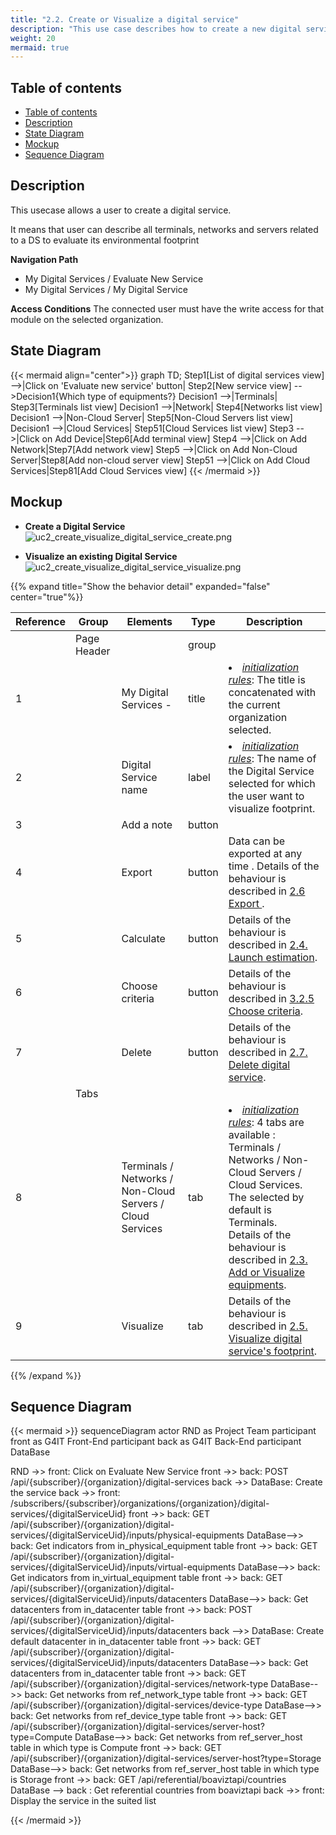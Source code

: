 ```yaml
---
title: "2.2. Create or Visualize a digital service"
description: "This use case describes how to create a new digital service"
weight: 20
mermaid: true
---
```


## Table of contents

-   [Table of contents](#table-of-contents)
-   [Description](#description)
-   [State Diagram](#state-diagram)
-   [Mockup](#mockup)
-   [Sequence Diagram](#sequence-diagram)

## Description

This usecase allows a user to create a digital service.

It means that user can describe all terminals, networks and servers related to a DS to evaluate its environmental footprint

**Navigation Path**

-   My Digital Services / Evaluate New Service
-   My Digital Services / My Digital Service

**Access Conditions**
The connected user must have the write access for that module on the selected organization.

## State Diagram

{{< mermaid align="center">}}
graph TD;
Step1[List of digital services view] -->|Click on 'Evaluate new service' button| Step2[New service view] -->Decision1{Which type of equipments?}
Decision1 -->|Terminals| Step3[Terminals list view]
Decision1 -->|Network| Step4[Networks list view]
Decision1 -->|Non-Cloud Server| Step5[Non-Cloud Servers list view]
Decision1 -->|Cloud Services| Step51[Cloud Services list view]
Step3 -->|Click on Add Device|Step6[Add terminal view]
Step4 -->|Click on Add Network|Step7[Add network view]
Step5 -->|Click on Add Non-Cloud Server|Step8[Add non-cloud server view]
Step51 -->|Click on Add Cloud Services|Step81[Add Cloud Services view]
{{< /mermaid >}}

## Mockup

-   **Create a Digital Service**
    ![uc2_create_visualize_digital_service_create.png](../images/uc2_create_visualize_digital_service_create.png)

-   **Visualize an existing Digital Service**
    ![uc2_create_visualize_digital_service_visualize.png](../images/uc2_create_visualize_digital_service_visualize.png)

{{% expand title="Show the behavior detail" expanded="false" center="true"%}}

| Reference | Group       | Elements                                                  | Type   | Description                                                                                                                                                                                                                                                                      |
| --------- | ----------- | --------------------------------------------------------- | ------ | -------------------------------------------------------------------------------------------------------------------------------------------------------------------------------------------------------------------------------------------------------------------------------- |
|           | Page Header |                                                           | group  |                                                                                                                                                                                                                                                                                  |
| 1         |             | My Digital Services -                                     | title  | <li><u>_initialization rules_</u>: The title is concatenated with the current organization selected.                                                                                                                                                                             |
| 2         |             | Digital Service name                                      | label  | <li><u>_initialization rules_</u>: The name of the Digital Service selected for which the user want to visualize footprint.                                                                                                                                                      |
| 3         |             | Add a note                                                | button |                                                                                                                                                                                                                                                                                  |
| 4         |             | Export                                                    | button | Data can be exported at any time . Details of the behaviour is described in [2.6 Export ](./uc6_export_digital_service.md).                                                                                                                                                      |
| 5         |             | Calculate                                                 | button | Details of the behaviour is described in [2.4. Launch estimation](uc4_launch_estimation.md).                                                                                                                                                                                     |
| 6         |             | Choose criteria                                           | button | Details of the behaviour is described in [3.2.5 Choose criteria](../uc_administration/uc_administration_manage_organizations/uc5_choose_criteria.md).                                                                                                                            |
| 7         |             | Delete                                                    | button | Details of the behaviour is described in [2.7. Delete digital service](uc7_delete_digital_service.md).                                                                                                                                                                           |
|           | Tabs        |                                                           |        |                                                                                                                                                                                                                                                                                  |
| 8         |             | Terminals / Networks / Non-Cloud Servers / Cloud Services | tab    | <li><u>_initialization rules_</u>: 4 tabs are available : Terminals / Networks / Non-Cloud Servers / Cloud Services. The selected by default is Terminals. <br>Details of the behaviour is described in [2.3. Add or Visualize equipments](uc3_add_visualize_equipments/_index). |
| 9         |             | Visualize                                                 | tab    | Details of the behaviour is described in [2.5. Visualize digital service's footprint](uc5_visualize_footprint.md).                                                                                                                                                               |

{{% /expand %}}

## Sequence Diagram

{{< mermaid >}}
sequenceDiagram
actor RND as Project Team
participant front as G4IT Front-End
participant back as G4IT Back-End
participant DataBase

RND ->> front: Click on Evaluate New Service
front ->> back: POST /api/{subscriber}/{organization}/digital-services
back ->> DataBase: Create the service
back ->> front: /subscribers/{subscriber}/organizations/{organization}/digital-services/{digitalServiceUid}
front ->> back: GET /api/{subscriber}/{organization}/digital-services/{digitalServiceUid}/inputs/physical-equipments
DataBase-->> back: Get indicators from in_physical_equipment table
front ->> back: GET /api/{subscriber}/{organization}/digital-services/{digitalServiceUid}/inputs/virtual-equipments
DataBase-->> back: Get indicators from in_virtual_equipment table
front ->> back: GET /api/{subscriber}/{organization}/digital-services/{digitalServiceUid}/inputs/datacenters
DataBase-->> back: Get datacenters from in_datacenter table
front ->> back: POST /api/{subscriber}/{organization}/digital-services/{digitalServiceUid}/inputs/datacenters
back -->> DataBase: Create default datacenter in in_datacenter table
front ->> back: GET /api/{subscriber}/{organization}/digital-services/{digitalServiceUid}/inputs/datacenters
DataBase-->> back: Get datacenters from in_datacenter table
front ->> back: GET /api/{subscriber}/{organization}/digital-services/network-type
DataBase-->> back: Get networks from ref_network_type table
front ->> back: GET /api/{subscriber}/{organization}/digital-services/device-type
DataBase-->> back: Get networks from ref_device_type table
front ->> back: GET /api/{subscriber}/{organization}/digital-services/server-host?type=Compute
DataBase-->> back: Get networks from ref_server_host table in which type is Compute
front ->> back: GET /api/{subscriber}/{organization}/digital-services/server-host?type=Storage
DataBase-->> back: Get networks from ref_server_host table in which type is Storage
front ->> back: GET /api/referential/boaviztapi/countries
DataBase --> back : Get referential countries from boaviztapi
back ->> front: Display the service in the suited list

{{< /mermaid >}}
